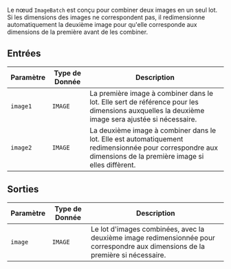 Le nœud `ImageBatch` est conçu pour combiner deux images en un seul lot. Si les dimensions des images ne correspondent pas, il redimensionne automatiquement la deuxième image pour qu'elle corresponde aux dimensions de la première avant de les combiner.

## Entrées

| Paramètre | Type de Donnée | Description |
|-----------|-------------|-------------|
| `image1`  | `IMAGE`     | La première image à combiner dans le lot. Elle sert de référence pour les dimensions auxquelles la deuxième image sera ajustée si nécessaire. |
| `image2`  | `IMAGE`     | La deuxième image à combiner dans le lot. Elle est automatiquement redimensionnée pour correspondre aux dimensions de la première image si elles diffèrent. |

## Sorties

| Paramètre | Type de Donnée | Description |
|-----------|-------------|-------------|
| `image`   | `IMAGE`     | Le lot d'images combinées, avec la deuxième image redimensionnée pour correspondre aux dimensions de la première si nécessaire. |
